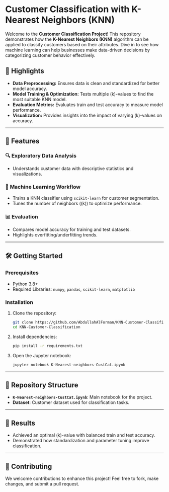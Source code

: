 # Customer Classification with K-Nearest Neighbors (KNN)  

Welcome to the **Customer Classification Project**! This repository demonstrates how the **K-Nearest Neighbors (KNN)** algorithm can be applied to classify customers based on their attributes. Dive in to see how machine learning can help businesses make data-driven decisions by categorizing customer behavior effectively.  

## 📌 Highlights  
- **Data Preprocessing:** Ensures data is clean and standardized for better model accuracy.  
- **Model Training & Optimization:** Tests multiple \(k\)-values to find the most suitable KNN model.  
- **Evaluation Metrics:** Evaluates train and test accuracy to measure model performance.  
- **Visualization:** Provides insights into the impact of varying \(k\)-values on accuracy.  

---

## 🚀 Features  
### 🔍 **Exploratory Data Analysis**  
- Understands customer data with descriptive statistics and visualizations.  

### 🤖 **Machine Learning Workflow**  
- Trains a KNN classifier using `scikit-learn` for customer segmentation.  
- Tunes the number of neighbors (\(k\)) to optimize performance.  

### 📊 **Evaluation**  
- Compares model accuracy for training and test datasets.  
- Highlights overfitting/underfitting trends.  

---

## 🛠️ Getting Started  

### Prerequisites  
- Python 3.8+  
- Required Libraries: `numpy`, `pandas`, `scikit-learn`, `matplotlib`  

### Installation  
1. Clone the repository:  
   ```bash
   git clone https://github.com/AbdullahAlForman/KNN-Customer-Classification.git
   cd KNN-Customer-Classification
   ```  
2. Install dependencies:  
   ```bash
   pip install -r requirements.txt
   ```  

3. Open the Jupyter notebook:  
   ```bash
   jupyter notebook K-Nearest-neighbors-CustCat.ipynb
   ```  

---

## 📁 Repository Structure  
- **`K-Nearest-neighbors-CustCat.ipynb`**: Main notebook for the project.  
- **Dataset**: Customer dataset used for classification tasks.  

---

## 🎯 Results  
- Achieved an optimal \(k\)-value with balanced train and test accuracy.  
- Demonstrated how standardization and parameter tuning improve classification.  

---

## 🤝 Contributing  
We welcome contributions to enhance this project! Feel free to fork, make changes, and submit a pull request.
